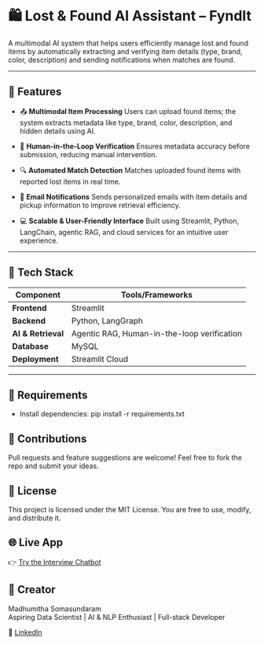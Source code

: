 # 🛍️ Lost & Found AI Assistant – FyndIt

A multimodal AI system that helps users efficiently manage lost and found items by automatically extracting and verifying item details (type, brand, color, description) and sending notifications when matches are found.

---

## 🚀 Features

- 📤 **Multimodal Item Processing**
  Users can upload found items; the system extracts metadata like type, brand, color, description, and hidden details using AI.

- 🧠 **Human-in-the-Loop Verification**
  Ensures metadata accuracy before submission, reducing manual intervention.

- 🔍 **Automated Match Detection**
  Matches uploaded found items with reported lost items in real time.

- 📧 **Email Notifications**
  Sends personalized emails with item details and pickup information to improve retrieval efficiency.

- 💻 **Scalable & User-Friendly Interface**
  Built using Streamlit, Python, LangChain, agentic RAG, and cloud services for an intuitive user experience.


---

## 🧱 Tech Stack

| Component             | Tools/Frameworks                           |
|----------------------|--------------------------------------------|
| **Frontend**         | Streamlit                                  |
| **Backend**          | Python, LangGraph                          |
| **AI & Retrieval** | Agentic RAG, Human-in-the-loop verification                            |
| **Database**         | MySQL                                      |
| **Deployment**       | Streamlit Cloud                            |

---


## 🔑 Requirements

- Install dependencies:
  pip install -r requirements.txt

## 🤝 Contributions
Pull requests and feature suggestions are welcome!
Feel free to fork the repo and submit your ideas.

## 📄 License
This project is licensed under the MIT License.
You are free to use, modify, and distribute it.

## 🌐 Live App
👉 [Try the Interview Chatbot](https://madhumitha-somasundaram-lost-and-found-ai.streamlit.app)

## 👤 Creator
Madhumitha Somasundaram  
Aspiring Data Scientist | AI & NLP Enthusiast | Full-stack Developer

🔗 [LinkedIn](www.linkedin.com/in/madhumitha-somasundaram)
